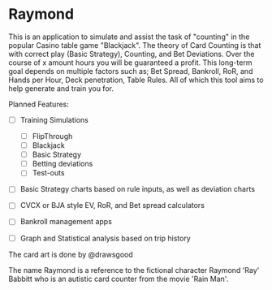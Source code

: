 # Raymond

This is an application to simulate and assist the task of "counting" in the
popular Casino table game "Blackjack". The theory of Card Counting is that
with correct play (Basic Strategy), Counting, and Bet Deviations. Over the
course of x amount hours you will be guaranteed a profit. This long-term
goal depends on multiple factors such as; Bet Spread, Bankroll, RoR,
and Hands per Hour, Deck penetration, Table Rules. All of which this tool aims
to help generate and train you for.

Planned Features:
  - [ ] Training Simulations
    - [ ] FlipThrough
    - [ ] Blackjack
    - [ ] Basic Strategy
    - [ ] Betting deviations
    - [ ] Test-outs
  - [ ] Basic Strategy charts based on rule inputs, as well as deviation charts
  - [ ] CVCX or BJA style EV, RoR, and Bet spread calculators
  - [ ] Bankroll management apps
  - [ ] Graph and Statistical analysis based on trip history


The card art is done by @drawsgood

The name Raymond is a reference to the fictional character Raymond 'Ray' Babbitt
who is an autistic card counter from the movie 'Rain Man'.
